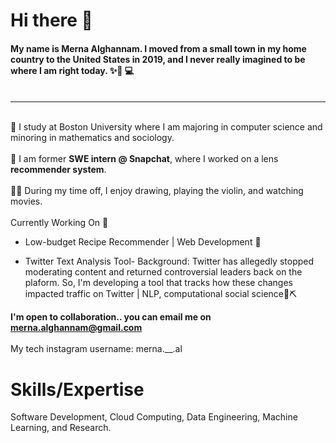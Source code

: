 # Hi there 👋

#### My name is Merna Alghannam. I moved from a small town in my home country to the United States in 2019, and I never really imagined to be where I am right today. ✨👩 💻 <br><br>  
-----
<br> 🏫 I study at Boston University where I am majoring in computer science and minoring in mathematics and sociology. 
<br><br>💼 I am former **SWE intern @ Snapchat**, where I worked on a lens **recommender system**.
<br><br>
💆😌 During my time off, I enjoy drawing, playing the violin, and watching movies. 
<br><br>
Currently Working On 🚀
- Low-budget Recipe Recommender | Web Development 📝

 - Twitter Text Analysis Tool- Background: Twitter has allegedly stopped moderating content and returned controversial leaders back on the plaform. So, I'm developing a tool that tracks how these changes impacted traffic on Twitter | NLP, computational social science📜⛏️

**I'm open to collaboration.. you can email me on merna.alghannam@gmail.com** <br><br>
My tech instagram username: merna.__.al 

            
# Skills/Expertise 

Software Development, Cloud Computing, Data Engineering, Machine Learning, and Research. 
